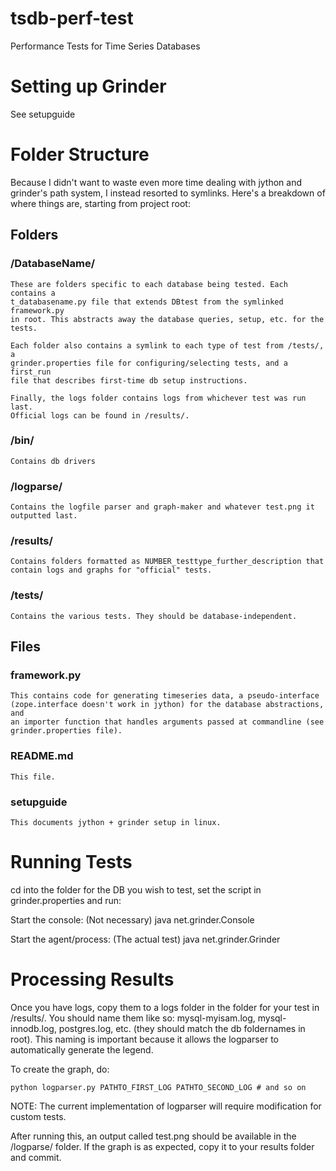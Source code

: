 tsdb-perf-test
==============

Performance Tests for Time Series Databases


Setting up Grinder
==================

See setupguide

Folder Structure
================

Because I didn't want to waste even more time dealing with jython and grinder's
path system, I instead resorted to symlinks. Here's a breakdown of where things
are, starting from project root:

Folders
-------
### /DatabaseName/

    These are folders specific to each database being tested. Each contains a
    t_databasename.py file that extends DBtest from the symlinked framework.py 
    in root. This abstracts away the database queries, setup, etc. for the 
    tests.
    
    Each folder also contains a symlink to each type of test from /tests/, a
    grinder.properties file for configuring/selecting tests, and a first_run 
    file that describes first-time db setup instructions.

    Finally, the logs folder contains logs from whichever test was run last. 
    Official logs can be found in /results/.

### /bin/

    Contains db drivers

### /logparse/
    
    Contains the logfile parser and graph-maker and whatever test.png it 
    outputted last.

### /results/
    
    Contains folders formatted as NUMBER_testtype_further_description that 
    contain logs and graphs for "official" tests.

### /tests/

    Contains the various tests. They should be database-independent.

Files
-----
### framework.py
    
    This contains code for generating timeseries data, a pseudo-interface 
    (zope.interface doesn't work in jython) for the database abstractions, and
    an importer function that handles arguments passed at commandline (see
    grinder.properties file).

### README.md

    This file.

### setupguide
    
    This documents jython + grinder setup in linux.

Running Tests
=============

cd into the folder for the DB you wish to test, set the script in
grinder.properties and run:

Start the console: (Not necessary)
java net.grinder.Console

Start the agent/process: (The actual test)
java net.grinder.Grinder

Processing Results
==================

Once you have logs, copy them to a logs folder in the folder for your test in 
/results/. You should name them like so: mysql-myisam.log, mysql-innodb.log, 
postgres.log, etc. (they should match the db foldernames in root). This naming
is important because it allows the logparser to automatically generate the
legend. 

To create the graph, do:

    python logparser.py PATHTO_FIRST_LOG PATHTO_SECOND_LOG # and so on

NOTE: The current implementation of logparser will require modification for 
custom tests.

After running this, an output called test.png should be available in the 
/logparse/ folder. If the graph is as expected, copy it to your results folder
and commit.
